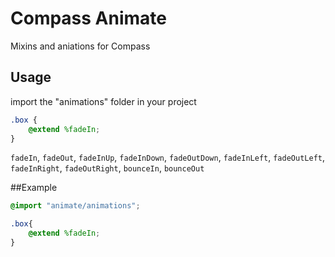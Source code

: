 # Compass Animate

Mixins and aniations for Compass

## Usage
import the "animations" folder in your project

```scss
.box {
    @extend %fadeIn;
}
```

`fadeIn`, `fadeOut`, `fadeInUp`, `fadeInDown`, `fadeOutDown`, `fadeInLeft`, `fadeOutLeft`, `fadeInRight`, `fadeOutRight`, `bounceIn`, `bounceOut`

##Example 
```scss
@import "animate/animations";

.box{
    @extend %fadeIn;
}